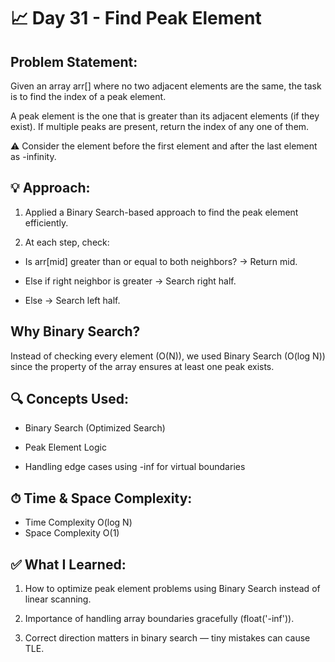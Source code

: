 # 📈 Day 31 - Find Peak Element

## Problem Statement:
Given an array arr[] where no two adjacent elements are the same, the task is to find the index of a peak element.

A peak element is the one that is greater than its adjacent elements (if they exist).
If multiple peaks are present, return the index of any one of them.

⚠️ Consider the element before the first element and after the last element as -infinity.

## 💡 Approach:
1. Applied a Binary Search-based approach to find the peak element efficiently.

2. At each step, check:

- Is arr[mid] greater than or equal to both neighbors? → Return mid.

- Else if right neighbor is greater → Search right half.

- Else → Search left half.

## Why Binary Search?
Instead of checking every element (O(N)), we used Binary Search (O(log N)) since the property of the array ensures at least one peak exists.

## 🔍 Concepts Used:
- Binary Search (Optimized Search)

- Peak Element Logic

- Handling edge cases using -inf for virtual boundaries

## ⏱ Time & Space Complexity:
- Time Complexity	O(log N)
- Space Complexity	O(1)

## ✅ What I Learned:
1. How to optimize peak element problems using Binary Search instead of linear scanning.

2. Importance of handling array boundaries gracefully (float('-inf')).

3. Correct direction matters in binary search — tiny mistakes can cause TLE.

